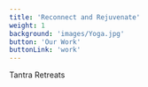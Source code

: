 ```yaml
---
title: 'Reconnect and Rejuvenate'
weight: 1
background: 'images/Yoga.jpg'
button: 'Our Work'
buttonLink: 'work'
---
```


Tantra Retreats
